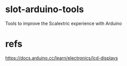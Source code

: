 # slot-arduino-tools
Tools to improve the Scalextric experience with Arduino

# refs
https://docs.arduino.cc/learn/electronics/lcd-displays